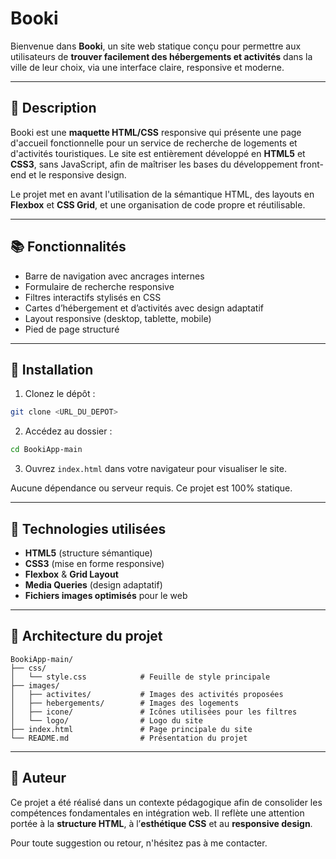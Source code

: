 
# Booki

Bienvenue dans **Booki**, un site web statique conçu pour permettre aux utilisateurs de **trouver facilement des hébergements et activités** dans la ville de leur choix, via une interface claire, responsive et moderne.

---

## 📅 Description

Booki est une **maquette HTML/CSS** responsive qui présente une page d'accueil fonctionnelle pour un service de recherche de logements et d'activités touristiques. Le site est entièrement développé en **HTML5** et **CSS3**, sans JavaScript, afin de maîtriser les bases du développement front-end et le responsive design.

Le projet met en avant l'utilisation de la sémantique HTML, des layouts en **Flexbox** et **CSS Grid**, et une organisation de code propre et réutilisable.

---

## 📚 Fonctionnalités

- Barre de navigation avec ancrages internes
- Formulaire de recherche responsive
- Filtres interactifs stylisés en CSS
- Cartes d’hébergement et d’activités avec design adaptatif
- Layout responsive (desktop, tablette, mobile)
- Pied de page structuré

---

## 🔧 Installation

1. Clonez le dépôt :

```bash
git clone <URL_DU_DEPOT>
```

2. Accédez au dossier :

```bash
cd BookiApp-main
```

3. Ouvrez `index.html` dans votre navigateur pour visualiser le site.

Aucune dépendance ou serveur requis. Ce projet est 100% statique.

---

## 💚 Technologies utilisées

- **HTML5** (structure sémantique)
- **CSS3** (mise en forme responsive)
- **Flexbox** & **Grid Layout**
- **Media Queries** (design adaptatif)
- **Fichiers images optimisés** pour le web

---

## 🔖 Architecture du projet

```
BookiApp-main/
├── css/
│   └── style.css            # Feuille de style principale
├── images/
│   ├── activites/           # Images des activités proposées
│   ├── hebergements/        # Images des logements
│   ├── icone/               # Icônes utilisées pour les filtres
│   └── logo/                # Logo du site
├── index.html               # Page principale du site
└── README.md                # Présentation du projet
```

---

## 📇 Auteur

Ce projet a été réalisé dans un contexte pédagogique afin de consolider les compétences fondamentales en intégration web. Il reflète une attention portée à la **structure HTML**, à l’**esthétique CSS** et au **responsive design**.

Pour toute suggestion ou retour, n'hésitez pas à me contacter.
